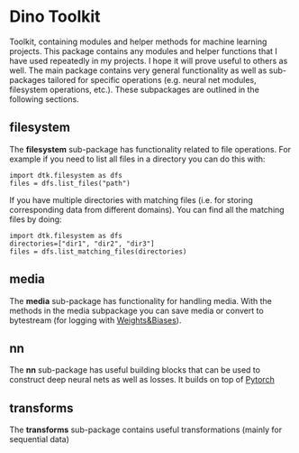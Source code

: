 # Dino Toolkit
Toolkit, containing modules and helper methods for machine learning projects. This package contains any modules and helper functions that I have used repeatedly in my projects. I hope it will prove useful to others as well.
The main package contains very general functionality as well as sub-packages tailored for specific operations (e.g. neural net modules, filesystem operations, etc.). These subpackages are outlined in the following sections.

## filesystem
The **filesystem** sub-package has functionality related to file operations. For example if you need to list all files in a directory you can do this with:
```
import dtk.filesystem as dfs
files = dfs.list_files("path")
```
If you have multiple directories with matching files (i.e. for storing corresponding data from different domains). You can find all the matching files by doing:
```
import dtk.filesystem as dfs
directories=["dir1", "dir2", "dir3"]
files = dfs.list_matching_files(directories)
```

## media
The **media** sub-package has functionality for handling media. With the methods in the media subpackage you can save media or convert to bytestream (for logging with [Weights&Biases](https://wandb.ai/site)).

## nn
The **nn** sub-package has useful building blocks that can be used to construct deep neural nets as well as losses. It builds on top of [Pytorch](https://pytorch.org/)

## transforms
The **transforms** sub-package contains useful transformations (mainly for sequential data)


